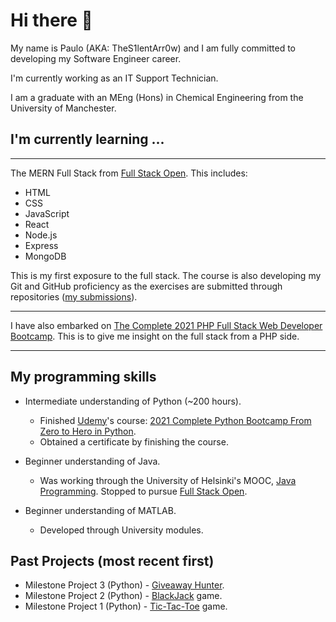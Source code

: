 # Hi there 👋

My name is Paulo (AKA: TheS1lentArr0w) and I am fully committed to developing my Software Engineer career.

I'm currently working as an IT Support Technician.

I am a graduate with an MEng (Hons) in Chemical Engineering from the University of Manchester.

<!--
**TheS1lentArr0w/TheS1lentArr0w** is a ✨ _special_ ✨ repository because its `README.md` (this file) appears on your GitHub profile.

Here are some ideas to get you started:

- 🔭 I’m currently working on ...
- 🌱 I’m currently learning ...
- 👯 I’m looking to collaborate on ...
- 🤔 I’m looking for help with ...
- 💬 Ask me about ...
- 📫 How to reach me: ...
- 😄 Pronouns: ...
- ⚡ Fun fact: ...
-->

## I'm currently learning ...

----

The MERN Full Stack from [Full Stack Open](https://fullstackopen.com/en/). This includes:
* HTML
* CSS
* JavaScript
* React
* Node.js
* Express
* MongoDB

This is my first exposure to the full stack. The course is also developing my Git and GitHub proficiency as the exercises are submitted through repositories ([my submissions](https://github.com/TheS1lentArr0w/full_stack_open)). 

----

I have also embarked on [The Complete 2021 PHP Full Stack Web Developer Bootcamp](https://www.udemy.com/course/the-complete-php-full-stack-web-developer-bootcamp/learn/lecture/15716836?start=0#overview). This is to give me insight on the full stack from a PHP side.

----

## My programming skills

* Intermediate understanding of Python (~200 hours).
  * Finished [Udemy](https://www.udemy.com)'s course: [2021 Complete Python Bootcamp From Zero to Hero in Python](https://www.udemy.com/course/complete-python-bootcamp/).
  * Obtained a certificate by finishing the course.

* Beginner understanding of Java.
  * Was working through the University of Helsinki's MOOC, [Java Programming](https://java-programming.mooc.fi). Stopped to pursue [Full Stack Open](https://fullstackopen.com/en/).

* Beginner understanding of MATLAB.
  * Developed through University modules.

## Past Projects (most recent first)

* Milestone Project 3 (Python) - [Giveaway Hunter](https://github.com/TheS1lentArr0w/Milestone-Project-3).
* Milestone Project 2 (Python) - [BlackJack](https://github.com/TheS1lentArr0w/Milestone-Project-2) game.
* Milestone Project 1 (Python) - [Tic-Tac-Toe](https://github.com/TheS1lentArr0w/Milestone-Project-1) game.

<!-- Put in Udemy Milestone projects
Maybe look into uploading code to GitHub
-->
